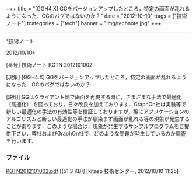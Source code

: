 ﻿+++
title = "[GGH4.X] GGをバージョンアップしたところ，特定の画面が乱れるようになった．GGのバグではないのか？"
date = "2012-10-10"
ttags = ["技術ノート"]
tcategories = ["tech"]
banner = "img/technote.jpg"
+++

-----------------------------------------------------------------------------------------------------------------------------

*技術ノート

2012/10/10*


[番号]
技術ノート KGTN 2012101002

[現象]
[GGH4.X]
GGをバージョンアップしたところ，特定の画面が乱れるようになった．GGのバグではないのか？

[説明]
GGはクライアント側で画面を再現する時に，さまざまな手法で最適化
（高速化）
を図っており，日々改良を加えております．GraphOn社は実験等で新しい最適化の手法の有効性等を検証しておりますが，稀にアプリケーションのアルゴリズムと新しい最適化の手法が馴染まず画面が乱れる等の現象が発生することがあります．このような場合は，現象が発生するサンプルプログラムをご提供下さい．弊社およびGraphOn社で，どのような問題が発生しているのか調査を行います．


### ファイル

 
 


[KGTN2012101002.pdf](http://techreport.kitasp.net/attachments/download/1024/KGTN2012101002.pdf)
 [(51.3 KB)] [kitasp 技術センター, 2012/10/10
11:25]


 


 

